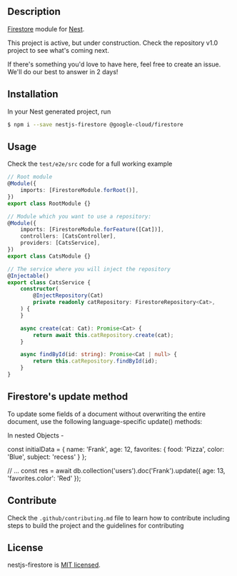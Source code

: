 ## Description

[Firestore](https://cloud.google.com/firestore/docs/reference/libraries) module for [Nest](https://github.com/nestjs/nest).

This project is active, but under construction. Check the repository v1.0 project to see what's coming next.

If there's something you'd love to have here, feel free to create an issue. We'll do our best to answer in 2 days!

## Installation

In your Nest generated project, run

```bash
$ npm i --save nestjs-firestore @google-cloud/firestore
```

## Usage

Check the `test/e2e/src` code for a full working example

```typescript
// Root module
@Module({
    imports: [FirestoreModule.forRoot()],
})
export class RootModule {}

// Module which you want to use a repository:
@Module({
    imports: [FirestoreModule.forFeature([Cat])],
    controllers: [CatsController],
    providers: [CatsService],
})
export class CatsModule {}

// The service where you will inject the repository
@Injectable()
export class CatsService {
    constructor(
        @InjectRepository(Cat)
        private readonly catRepository: FirestoreRepository<Cat>,
    ) {
    }

    async create(cat: Cat): Promise<Cat> {
        return await this.catRepository.create(cat);
    }

    async findById(id: string): Promise<Cat | null> {
        return this.catRepository.findById(id);
    }
}
```

## Firestore's update method
   To update some fields of a document without overwriting the entire document, use the following language-specific update() methods:

   In nested Objects -
   
   const initialData = {
   name: 'Frank',
   age: 12,
   favorites: {
   food: 'Pizza',
   color: 'Blue',
   subject: 'recess'
  }
};

// ...
   const res = await db.collection('users').doc('Frank').update({
   age: 13,
  'favorites.color': 'Red'
});


## Contribute

Check the `.github/contributing.md` file to learn how to contribute including 
steps to build the project and the guidelines for contributing 

## License

nestjs-firestore is [MIT licensed](LICENSE).
